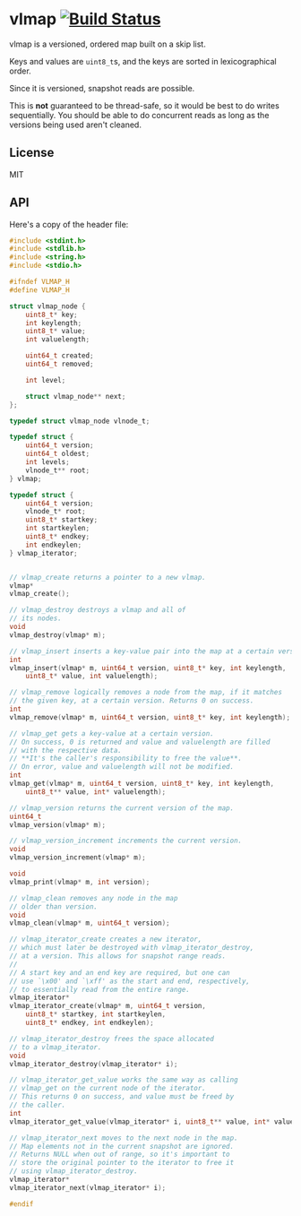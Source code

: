vlmap [![Build Status](https://drone.io/github.com/PreetamJinka/vlmap/status.png)](https://drone.io/github.com/PreetamJinka/vlmap/latest)
=====
vlmap is a versioned, ordered map built on a skip list.

Keys and values are `uint8_t`s, and the keys are sorted in lexicographical order.

Since it is versioned, snapshot reads are possible.

This is **not** guaranteed to be thread-safe, so it would be best to do writes sequentially.
You should be able to do concurrent reads as long as the versions being used aren't cleaned.

License
----
MIT

API
---
Here's a copy of the header file:

```c
#include <stdint.h>
#include <stdlib.h>
#include <string.h>
#include <stdio.h>

#ifndef VLMAP_H
#define VLMAP_H

struct vlmap_node {
	uint8_t* key;
	int keylength;
	uint8_t* value;
	int valuelength;

	uint64_t created;
	uint64_t removed;

	int level;

	struct vlmap_node** next;
};

typedef struct vlmap_node vlnode_t;

typedef struct {
	uint64_t version;
	uint64_t oldest;
	int levels;
	vlnode_t** root;
} vlmap;

typedef struct {
	uint64_t version;
	vlnode_t* root;
	uint8_t* startkey;
	int startkeylen;
	uint8_t* endkey;
	int endkeylen;
} vlmap_iterator;


// vlmap_create returns a pointer to a new vlmap.
vlmap*
vlmap_create();

// vlmap_destroy destroys a vlmap and all of
// its nodes.
void
vlmap_destroy(vlmap* m);

// vlmap_insert inserts a key-value pair into the map at a certain version.
int
vlmap_insert(vlmap* m, uint64_t version, uint8_t* key, int keylength,
	uint8_t* value, int valuelength);

// vlmap_remove logically removes a node from the map, if it matches
// the given key, at a certain version. Returns 0 on success.
int
vlmap_remove(vlmap* m, uint64_t version, uint8_t* key, int keylength);

// vlmap_get gets a key-value at a certain version.
// On success, 0 is returned and value and valuelength are filled
// with the respective data.
// **It's the caller's responsibility to free the value**.
// On error, value and valuelength will not be modified.
int
vlmap_get(vlmap* m, uint64_t version, uint8_t* key, int keylength,
	uint8_t** value, int* valuelength);

// vlmap_version returns the current version of the map.
uint64_t
vlmap_version(vlmap* m);

// vlmap_version_increment increments the current version.
void
vlmap_version_increment(vlmap* m);

void
vlmap_print(vlmap* m, int version);

// vlmap_clean removes any node in the map
// older than version.
void
vlmap_clean(vlmap* m, uint64_t version);

// vlmap_iterator_create creates a new iterator,
// which must later be destroyed with vlmap_iterator_destroy,
// at a version. This allows for snapshot range reads.
//
// A start key and an end key are required, but one can
// use `\x00' and `\xff' as the start and end, respectively,
// to essentially read from the entire range.
vlmap_iterator*
vlmap_iterator_create(vlmap* m, uint64_t version,
	uint8_t* startkey, int startkeylen,
	uint8_t* endkey, int endkeylen);

// vlmap_iterator_destroy frees the space allocated
// to a vlmap_iterator.
void
vlmap_iterator_destroy(vlmap_iterator* i);

// vlmap_iterator_get_value works the same way as calling
// vlmap_get on the current node of the iterator.
// This returns 0 on success, and value must be freed by
// the caller.
int
vlmap_iterator_get_value(vlmap_iterator* i, uint8_t** value, int* valuelength);

// vlmap_iterator_next moves to the next node in the map.
// Map elements not in the current snapshot are ignored.
// Returns NULL when out of range, so it's important to
// store the original pointer to the iterator to free it
// using vlmap_iterator_destroy.
vlmap_iterator*
vlmap_iterator_next(vlmap_iterator* i);

#endif
```
